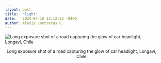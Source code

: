 ```yaml
---
layout: post
title:  "light"
date:   2024-04-10 13:12:52 -0400
author: Alexis Contreras R.
---
```


![Long exposure shot of a road capturing the glow of car headlight, Longaví, Chile](/photography/assets/images/light/photo1.jpg)
<center>Long exposure shot of a road capturing the glow of car headlight, Longaví, Chile</center>


